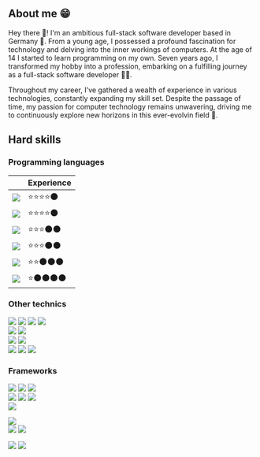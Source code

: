 ## About me 😁
Hey there 🙌! I'm an ambitious full-stack software developer based in Germany 🍺.
From a young age, I possessed a profound fascination for technology and delving into the inner workings of computers.
At the age of 14 I started to learn programming on my own. 
Seven years ago, I transformed my hobby into a profession, embarking on a fulfilling journey as a full-stack software developer 🧑‍💻.

Throughout my career, I've gathered a wealth of experience in various technologies, constantly expanding my skill set.
Despite the passage of time, my passion for computer technology remains unwavering, driving me to continuously explore new horizons in this ever-evolvin field 💪.

## Hard skills

### Programming languages
|                                                                                                                  |Experience    |
|------------------------------------------------------------------------------------------------------------------|--------------|
|<a href="#">![](https://img.shields.io/badge/C%23-239120?style=for-the-badge&logo=c-sharp&logoColor=white)</a>              |⭐⭐⭐⭐🌑       |
|![](https://img.shields.io/badge/JavaScript-F7DF1E?style=for-the-badge&logo=javascript&logoColor=black) |⭐⭐⭐⭐🌑       |
|![](https://img.shields.io/badge/PHP-777BB4?style=for-the-badge&logo=php&logoColor=white)                      |⭐⭐⭐🌑🌑      |
|![](https://img.shields.io/badge/-TypeScript-777BB4?style=for-the-badge&logo=typescript&color=white)    |⭐⭐⭐🌑🌑      |
|![](https://img.shields.io/badge/Java-ED8B00?style=for-the-badge&logo=java&logoColor=white)                   |⭐⭐🌑🌑🌑     |
|![](https://img.shields.io/badge/Python-3776AB?style=for-the-badge&logo=python&logoColor=white)             |⭐🌑🌑🌑🌑    |

### Other technics
![](https://img.shields.io/badge/HTML5-E34F26?style=for-the-badge&logo=html5&logoColor=white)
![](https://img.shields.io/badge/CSS3-1572B6?style=for-the-badge&logo=css3&logoColor=white) 
![](https://img.shields.io/badge/XML-1572B6?style=for-the-badge&logo=xml&logoColor=white) 
![](https://img.shields.io/badge/JSON-ED8B00?style=for-the-badge&logo=json&logoColor=white)<br />
![](https://img.shields.io/badge/MSSQL-3776AB?style=for-the-badge&logo=mssql&logoColor=white) 
![](https://img.shields.io/badge/Oracle-EE0004?style=for-the-badge&logo=oracle&logoColor=white)<br />
![](https://img.shields.io/badge/Docker-3776AB?style=for-the-badge&logo=docker&logoColor=white) 
![](https://img.shields.io/badge/UiPath-FA4616?style=for-the-badge&logo=uipath&logoColor=white)<br />
![](https://img.shields.io/badge/Git-DE4C36?style=for-the-badge&logo=git&logoColor=white) 
![](https://img.shields.io/badge/GitLab-FC6D26?style=for-the-badge&logo=gitlab&logoColor=white) 
![](https://img.shields.io/badge/TFS-3776AB?style=for-the-badge&logo=tfs&logoColor=white)<br />

### Frameworks
![](https://img.shields.io/badge/.Net_Core-5C2D91?style=for-the-badge) 
![](https://img.shields.io/badge/WPF-3776AB?style=for-the-badge)
![](https://img.shields.io/badge/Windows_Forms-008272?style=for-the-badge)<br />
![](https://img.shields.io/badge/Angular-DD0031?style=for-the-badge&logo=angular)
![](https://img.shields.io/badge/Symfony-black?style=for-the-badge&logo=symfony)
![](https://img.shields.io/badge/Ext_Js-3776AB?style=for-the-badge)<br />
![](https://img.shields.io/badge/UiPath_Activities-FA4616?style=for-the-badge)

![](http://github-profile-summary-cards.vercel.app/api/cards/profile-details?username=R0binSmit&theme=city_lights)<br />
![](https://github-readme-stats.vercel.app/api/top-langs/?username=R0binSmit&langs_count=5&theme=city_lights)
![](http://github-profile-summary-cards.vercel.app/api/cards/stats?username=R0binSmit&theme=city_lights)


<a href="https://www.linkedin.com/in/robin-smit-b0ba7317b">![](https://img.shields.io/badge/Linked_In-3776AB?style=for-the-badge&logo=linkedin&logoColor=white&link=https://www.linkedin.com/in/robin-smit-b0ba7317b/)</a>
<a href="https://www.xing.com/profile/Robin_Smit3">![](https://img.shields.io/badge/Xing-026466?style=for-the-badge&logo=xing&logoColor=white)</a>
